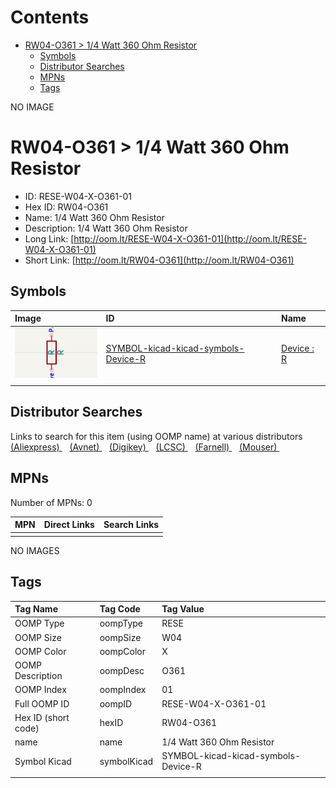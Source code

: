 



Contents
========

* [RW04-O361 > 1/4 Watt 360 Ohm Resistor](#rw04-o361--14-watt-360-ohm-resistor)
	* [Symbols](#symbols)
	* [Distributor Searches](#distributor-searches)
	* [MPNs](#mpns)
	* [Tags](#tags)
  
NO IMAGE  
# RW04-O361 > 1/4 Watt 360 Ohm Resistor

- ID: RESE-W04-X-O361-01
- Hex ID: RW04-O361
- Name: 1/4 Watt 360 Ohm Resistor
- Description: 1/4 Watt 360 Ohm Resistor
- Long Link: [http://oom.lt/RESE-W04-X-O361-01](http://oom.lt/RESE-W04-X-O361-01)
- Short Link: [http://oom.lt/RW04-O361](http://oom.lt/RW04-O361)

## Symbols
  

|Image|ID|Name|
| :--- | :--- | :--- |
|[![](https://raw.githubusercontent.com/oomlout/oomlout_OOMP_eda_V2/main/SYMBOL/kicad/kicad-symbols/Device/R/image_140.png)](https://github.com/oomlout/oomlout_OOMP_eda_V2/tree/main/SYMBOL/kicad/kicad-symbols/Device/R/)|[SYMBOL-kicad-kicad-symbols-Device-R](https://github.com/oomlout/oomlout_OOMP_eda_V2/tree/main/SYMBOL/kicad/kicad-symbols/Device/R/)|[Device : R](https://github.com/oomlout/oomlout_OOMP_eda_V2/tree/main/SYMBOL/kicad/kicad-symbols/Device/R/)|
||||

## Distributor Searches
  
Links to search for this item (using OOMP name) at various distributors  
[(Aliexpress) ](https://www.aliexpress.com/wholesale?SearchText=11171/4+Watt+360+Ohm+Resistor)&nbsp;&nbsp;&nbsp;[(Avnet) ](https://www.avnet.com/shop/us/search/1/4+Watt+360+Ohm+Resistor)&nbsp;&nbsp;&nbsp;[(Digikey) ](https://www.digikey.co.uk/en/products/result?s=1/4+Watt+360+Ohm+Resistor)&nbsp;&nbsp;&nbsp;[(LCSC) ](https://www.lcsc.com/search?q=1/4+Watt+360+Ohm+Resistor)&nbsp;&nbsp;&nbsp;[(Farnell) ](https://uk.farnell.com/search?st=1/4+Watt+360+Ohm+Resistor)&nbsp;&nbsp;&nbsp;[(Mouser) ](https://www.mouser.com/c/?q=1/4+Watt+360+Ohm+Resistor)&nbsp;&nbsp;&nbsp;
## MPNs
  
Number of MPNs: 0  

|MPN|Direct Links|Search Links|
| :--- | :--- | :--- |
||||
  
NO IMAGES  
## Tags
  

|Tag Name|Tag Code|Tag Value|
| :--- | :--- | :--- |
|OOMP Type|oompType|RESE|
|OOMP Size|oompSize|W04|
|OOMP Color|oompColor|X|
|OOMP Description|oompDesc|O361|
|OOMP Index|oompIndex|01|
|Full OOMP ID|oompID|RESE-W04-X-O361-01|
|Hex ID (short code)|hexID|RW04-O361|
|name|name|1/4 Watt 360 Ohm Resistor|
|Symbol Kicad|symbolKicad|SYMBOL-kicad-kicad-symbols-Device-R|
||||
